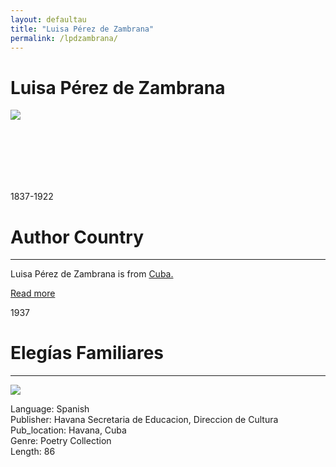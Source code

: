 ```yaml
---
layout: defaultau
title: "Luisa Pérez de Zambrana"
permalink: /lpdzambrana/
---
```

<!-- partial:index.partial.html -->
<div class="content">
     <h1>Luisa Pérez de Zambrana</h1>
    <div class="quote">
        <div><img src="https://upload.wikimedia.org/wikipedia/commons/thumb/0/07/Luisa_P%C3%A9rez_de_Zambrana_%28cropped%29.jpg/330px-Luisa_P%C3%A9rez_de_Zambrana_%28cropped%29.jpg" class="logo"></div>
    </div>
    <div class="timeline">
        <div style="padding-bottom:100px;"></div>
        <div class="block">
             <div class="date right"><p class="right"> 1837-1922 </p></div>
            <div class="dot"></div>
            <div class="left first">
            <div class="author_country">
                <h1>Author Country</h1><hr>
          <div class="aclocation">  <p>Luisa Pérez de Zambrana is from <a href="http://localhost:4000/62">Cuba.</a></p></div>
              <div class="acreadmore">  <a href="https://en.wikipedia.org/wiki/Luisa_P%C3%A9rez_de_Zambrana" target="_blank">Read more</a></div>
            </div>
            </div>
        <div class="block">
            <div class="date left"><p class="left">1937</p></div>
            <div class="dot"></div>
            <div class="right">
                <h1>Elegías Familiares</h1><hr>
                <p><img src="https://scontent-sju1-1.xx.fbcdn.net/v/t1.6435-9/118729121_191005816018721_9203796452628727783_n.jpg?_nc_cat=101&ccb=1-7&_nc_sid=973b4a&_nc_ohc=1ETZwqpHJC8AX9e_gIv&_nc_ht=scontent-sju1-1.xx&oh=00_AfBq5kxmFYN6c7j4_-A4cv61c9_ufG6O-hvAR-0FNstNmw&oe=63C17B7B"></p>
                <p>
                Language: Spanish<br/>
                Publisher: Havana Secretaria de Educacion, Direccion de Cultura<br/>
                Pub_location: Havana, Cuba<br/>
                Genre: Poetry Collection<br/>
                Length: 86<br/>                   </p>
            </div>
        </div>
